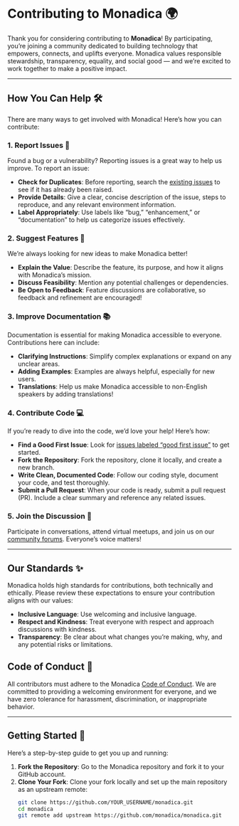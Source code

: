 # Contributing to Monadica 🌍

Thank you for considering contributing to **Monadica**! By participating, you’re joining a community dedicated to building technology that empowers, connects, and uplifts everyone. Monadica values responsible stewardship, transparency, equality, and social good — and we’re excited to work together to make a positive impact.

---

## How You Can Help 🛠️

There are many ways to get involved with Monadica! Here’s how you can contribute:

### 1. Report Issues 🐞
Found a bug or a vulnerability? Reporting issues is a great way to help us improve. To report an issue:

- **Check for Duplicates**: Before reporting, search the [existing issues](https://github.com/monadica/monadica/issues) to see if it has already been raised.
- **Provide Details**: Give a clear, concise description of the issue, steps to reproduce, and any relevant environment information.
- **Label Appropriately**: Use labels like “bug,” “enhancement,” or “documentation” to help us categorize issues effectively.

### 2. Suggest Features 🚀
We’re always looking for new ideas to make Monadica better!

- **Explain the Value**: Describe the feature, its purpose, and how it aligns with Monadica’s mission.
- **Discuss Feasibility**: Mention any potential challenges or dependencies.
- **Be Open to Feedback**: Feature discussions are collaborative, so feedback and refinement are encouraged!

### 3. Improve Documentation 📚
Documentation is essential for making Monadica accessible to everyone. Contributions here can include:

- **Clarifying Instructions**: Simplify complex explanations or expand on any unclear areas.
- **Adding Examples**: Examples are always helpful, especially for new users.
- **Translations**: Help us make Monadica accessible to non-English speakers by adding translations!

### 4. Contribute Code 💻
If you’re ready to dive into the code, we’d love your help! Here’s how:

- **Find a Good First Issue**: Look for [issues labeled “good first issue”](https://github.com/monadica/monadica/issues?q=is%3Aissue+is%3Aopen+label%3A%22good+first+issue%22) to get started.
- **Fork the Repository**: Fork the repository, clone it locally, and create a new branch.
- **Write Clean, Documented Code**: Follow our coding style, document your code, and test thoroughly.
- **Submit a Pull Request**: When your code is ready, submit a pull request (PR). Include a clear summary and reference any related issues.

### 5. Join the Discussion 💬
Participate in conversations, attend virtual meetups, and join us on our [community forums](https://github.com/monadica/monadica/discussions). Everyone’s voice matters!

---

## Our Standards ✨

Monadica holds high standards for contributions, both technically and ethically. Please review these expectations to ensure your contribution aligns with our values:

- **Inclusive Language**: Use welcoming and inclusive language.
- **Respect and Kindness**: Treat everyone with respect and approach discussions with kindness.
- **Transparency**: Be clear about what changes you’re making, why, and any potential risks or limitations.

## Code of Conduct 🤝

All contributors must adhere to the Monadica [Code of Conduct](https://github.com/monadica/monadica/blob/main/CODE_OF_CONDUCT.md). We are committed to providing a welcoming environment for everyone, and we have zero tolerance for harassment, discrimination, or inappropriate behavior.

---

## Getting Started 🏁

Here’s a step-by-step guide to get you up and running:

1. **Fork the Repository**: Go to the Monadica repository and fork it to your GitHub account.
2. **Clone Your Fork**: Clone your fork locally and set up the main repository as an upstream remote:
   ```bash
   git clone https://github.com/YOUR_USERNAME/monadica.git
   cd monadica
   git remote add upstream https://github.com/monadica/monadica.git

